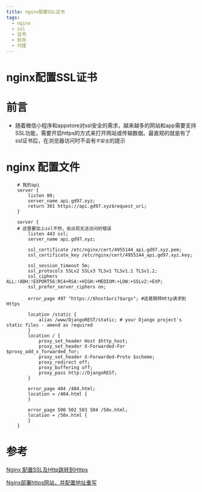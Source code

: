 ```yaml
---
title: nginx配置SSL证书
tags:
  - nginx
  - ssl
  - 证书
  - 反向
  - 代理
---
```


# nginx配置SSL证书

# 前言
- 随着微信小程序和appstore对ssl安全的需求，越来越多的网站和app需要支持SSL功能，需要开启https的方式来打开网站或传输数据。最直观的就是有了ssl证书后，在浏览器访问时不会有`不安全`的提示

# nginx 配置文件
```
    # 我的api
    server {
        listen 80;
        server_name api.gd97.xyz;
        return 301 https://api.gd97.xyz$request_uri;
    }

    server {
    # 这里要加上ssl不然，会出现无法访问的错误
        listen 443 ssl;
        server_name api.gd97.xyz;

        ssl_certificate /etc/nginx/cert/4955144_api.gd97.xyz.pem;
        ssl_certificate_key /etc/nginx/cert/4955144_api.gd97.xyz.key;

        ssl_session_timeout 5m;
        ssl_protocols SSLv2 SSLv3 TLSv1 TLSv1.1 TLSv1.2;
        ssl_ciphers ALL:!ADH:!EXPORT56:RC4+RSA:+HIGH:+MEDIUM:+LOW:+SSLv2:+EXP;
        ssl_prefer_server_ciphers on;

        error_page 497 "https://$host$uri?$args"; #这是跳转Http请求到Https

        location /static {
            alias /www/DjangoREST/static; # your Django project's static files - amend as required
        }
        location / {
            proxy_set_header Host $http_host;
            proxy_set_header X-Forwarded-For $proxy_add_x_forwarded_for;
            proxy_set_header X-Forwarded-Proto $scheme;
            proxy_redirect off;
            proxy_buffering off;
            proxy_pass http://DjangoREST;
        }

        error_page 404 /404.html;
        location = /404.html {
        }

        error_page 500 502 503 504 /50x.html;
        location = /50x.html {
        }
    }
```



# 参考
[Nginx 配置SSL及Http跳转到Https](https://www.w3cschool.cn/nginxsysc/nginxsysc-ssl.html)

[Nginx部署https网站，并配置地址重写](https://blog.csdn.net/wdz306ling/article/details/79954561?utm_medium=distribute.pc_relevant.none-task-blog-BlogCommendFromBaidu-1.control&depth_1-utm_source=distribute.pc_relevant.none-task-blog-BlogCommendFromBaidu-1.control)
